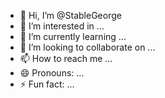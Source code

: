 - 👋 Hi, I’m @StableGeorge
- 👀 I’m interested in ...
- 🌱 I’m currently learning ...
- 💞️ I’m looking to collaborate on ...
- 📫 How to reach me ...
- 😄 Pronouns: ...
- ⚡ Fun fact: ...

<!---
StableGeorge/StableGeorge is a ✨ special ✨ repository because its `README.md` (this file) appears on your GitHub profile.
You can click the Preview link to take a look at your changes.
--->
